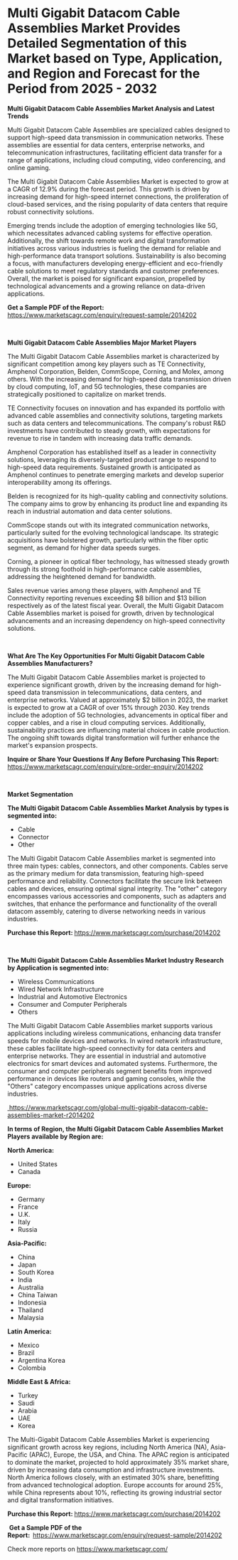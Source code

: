 <p><h1>Multi Gigabit Datacom Cable Assemblies Market Provides Detailed Segmentation of this Market based on Type, Application, and Region and Forecast for the Period from 2025 - 2032</h1></p><p><strong>Multi Gigabit Datacom Cable Assemblies Market Analysis and Latest Trends</strong></p>
<p><p>Multi Gigabit Datacom Cable Assemblies are specialized cables designed to support high-speed data transmission in communication networks. These assemblies are essential for data centers, enterprise networks, and telecommunication infrastructures, facilitating efficient data transfer for a range of applications, including cloud computing, video conferencing, and online gaming.</p><p>The Multi Gigabit Datacom Cable Assemblies Market is expected to grow at a CAGR of 12.9% during the forecast period. This growth is driven by increasing demand for high-speed internet connections, the proliferation of cloud-based services, and the rising popularity of data centers that require robust connectivity solutions. </p><p>Emerging trends include the adoption of emerging technologies like 5G, which necessitates advanced cabling systems for effective operation. Additionally, the shift towards remote work and digital transformation initiatives across various industries is fueling the demand for reliable and high-performance data transport solutions. Sustainability is also becoming a focus, with manufacturers developing energy-efficient and eco-friendly cable solutions to meet regulatory standards and customer preferences. Overall, the market is poised for significant expansion, propelled by technological advancements and a growing reliance on data-driven applications.</p></p>
<p><strong>Get a Sample PDF of the Report:&nbsp;</strong> <a href="https://www.marketscagr.com/enquiry/request-sample/2014202?utm_campaign=1895&utm_medium=2&utm_source=Github&utm_content=ia&utm_term=17012025&utm_id=multi-gigabit-datacom-cable-assemblies">https://www.marketscagr.com/enquiry/request-sample/2014202</a></p>
<p>&nbsp;</p>
<p><strong>Multi Gigabit Datacom Cable Assemblies Major Market Players</strong></p>
<p><p>The Multi Gigabit Datacom Cable Assemblies market is characterized by significant competition among key players such as TE Connectivity, Amphenol Corporation, Belden, CommScope, Corning, and Molex, among others. With the increasing demand for high-speed data transmission driven by cloud computing, IoT, and 5G technologies, these companies are strategically positioned to capitalize on market trends.</p><p>TE Connectivity focuses on innovation and has expanded its portfolio with advanced cable assemblies and connectivity solutions, targeting markets such as data centers and telecommunications. The company's robust R&D investments have contributed to steady growth, with expectations for revenue to rise in tandem with increasing data traffic demands.</p><p>Amphenol Corporation has established itself as a leader in connectivity solutions, leveraging its diversely-targeted product range to respond to high-speed data requirements. Sustained growth is anticipated as Amphenol continues to penetrate emerging markets and develop superior interoperability among its offerings.</p><p>Belden is recognized for its high-quality cabling and connectivity solutions. The company aims to grow by enhancing its product line and expanding its reach in industrial automation and data center solutions.</p><p>CommScope stands out with its integrated communication networks, particularly suited for the evolving technological landscape. Its strategic acquisitions have bolstered growth, particularly within the fiber optic segment, as demand for higher data speeds surges.</p><p>Corning, a pioneer in optical fiber technology, has witnessed steady growth through its strong foothold in high-performance cable assemblies, addressing the heightened demand for bandwidth.</p><p>Sales revenue varies among these players, with Amphenol and TE Connectivity reporting revenues exceeding $8 billion and $13 billion respectively as of the latest fiscal year. Overall, the Multi Gigabit Datacom Cable Assemblies market is poised for growth, driven by technological advancements and an increasing dependency on high-speed connectivity solutions.</p></p>
<p>&nbsp;</p>
<p><strong>What Are The Key Opportunities For Multi Gigabit Datacom Cable Assemblies Manufacturers?</strong></p>
<p><p>The Multi Gigabit Datacom Cable Assemblies market is projected to experience significant growth, driven by the increasing demand for high-speed data transmission in telecommunications, data centers, and enterprise networks. Valued at approximately $2 billion in 2023, the market is expected to grow at a CAGR of over 15% through 2030. Key trends include the adoption of 5G technologies, advancements in optical fiber and copper cables, and a rise in cloud computing services. Additionally, sustainability practices are influencing material choices in cable production. The ongoing shift towards digital transformation will further enhance the market's expansion prospects.</p></p>
<p><strong>Inquire or Share Your Questions If Any Before Purchasing This Report:</strong> <a href="https://www.marketscagr.com/enquiry/pre-order-enquiry/2014202?utm_campaign=1895&utm_medium=2&utm_source=Github&utm_content=ia&utm_term=17012025&utm_id=multi-gigabit-datacom-cable-assemblies">https://www.marketscagr.com/enquiry/pre-order-enquiry/2014202</a></p>
<p>&nbsp;</p>
<p><strong>Market Segmentation</strong></p>
<p><strong>The Multi Gigabit Datacom Cable Assemblies Market Analysis by types is segmented into:</strong></p>
<p><ul><li>Cable</li><li>Connector</li><li>Other</li></ul></p>
<p><p>The Multi Gigabit Datacom Cable Assemblies market is segmented into three main types: cables, connectors, and other components. Cables serve as the primary medium for data transmission, featuring high-speed performance and reliability. Connectors facilitate the secure link between cables and devices, ensuring optimal signal integrity. The "other" category encompasses various accessories and components, such as adapters and switches, that enhance the performance and functionality of the overall datacom assembly, catering to diverse networking needs in various industries.</p></p>
<p><strong>Purchase this Report:&nbsp;</strong><a href="https://www.marketscagr.com/purchase/2014202?utm_campaign=1895&utm_medium=2&utm_source=Github&utm_content=ia&utm_term=17012025&utm_id=multi-gigabit-datacom-cable-assemblies">https://www.marketscagr.com/purchase/2014202</a></p>
<p>&nbsp;</p>
<p><strong>The Multi Gigabit Datacom Cable Assemblies Market Industry Research by Application is segmented into:</strong></p>
<p><ul><li>Wireless Communications</li><li>Wired Network Infrastructure</li><li>Industrial and Automotive Electronics</li><li>Consumer and Computer Peripherals</li><li>Others</li></ul></p>
<p><p>The Multi Gigabit Datacom Cable Assemblies market supports various applications including wireless communications, enhancing data transfer speeds for mobile devices and networks. In wired network infrastructure, these cables facilitate high-speed connectivity for data centers and enterprise networks. They are essential in industrial and automotive electronics for smart devices and automated systems. Furthermore, the consumer and computer peripherals segment benefits from improved performance in devices like routers and gaming consoles, while the "Others" category encompasses unique applications across diverse industries.</p></p>
<p><a href="https://www.marketscagr.com/global-multi-gigabit-datacom-cable-assemblies-market-r2014202?utm_campaign=1895&utm_medium=2&utm_source=Github&utm_content=ia&utm_term=17012025&utm_id=multi-gigabit-datacom-cable-assemblies">&nbsp;https://www.marketscagr.com/global-multi-gigabit-datacom-cable-assemblies-market-r2014202</a></p>
<p><strong>In terms of Region, the Multi Gigabit Datacom Cable Assemblies Market Players available by Region are:</strong></p>
<p>
    <p> <strong> North America: </strong>
        <ul>
            <li>United States</li>
            <li>Canada</li>
        </ul>
        </p> 
    <p> <strong> Europe: </strong>
        <ul>
            <li>Germany</li>
            <li>France</li>
            <li>U.K.</li>
            <li>Italy</li>
            <li>Russia</li>
        </ul>
        </p> 
    <p> <strong> Asia-Pacific: </strong>
        <ul>
            <li>China</li>
            <li>Japan</li>
            <li>South Korea</li>
            <li>India</li>
            <li>Australia</li>
            <li>China Taiwan</li>
            <li>Indonesia</li>
            <li>Thailand</li>
            <li>Malaysia</li>
        </ul>
        </p> 
    <p> <strong> Latin America: </strong>
        <ul>
            <li>Mexico</li>
            <li>Brazil</li>
            <li>Argentina Korea</li>
            <li>Colombia</li>
        </ul>
        </p> 
    <p> <strong> Middle East & Africa: </strong>
        <ul>
            <li>Turkey</li>
            <li>Saudi</li>
            <li>Arabia</li>
            <li>UAE</li>
            <li>Korea</li>
        </ul>
    </p>
    </p>
<p><p>The Multi-Gigabit Datacom Cable Assemblies Market is experiencing significant growth across key regions, including North America (NA), Asia-Pacific (APAC), Europe, the USA, and China. The APAC region is anticipated to dominate the market, projected to hold approximately 35% market share, driven by increasing data consumption and infrastructure investments. North America follows closely, with an estimated 30% share, benefitting from advanced technological adoption. Europe accounts for around 25%, while China represents about 10%, reflecting its growing industrial sector and digital transformation initiatives.</p></p>
<p><strong>Purchase this Report: </strong><a href="https://www.marketscagr.com/purchase/2014202?utm_campaign=1895&utm_medium=2&utm_source=Github&utm_content=ia&utm_term=17012025&utm_id=multi-gigabit-datacom-cable-assemblies">https://www.marketscagr.com/purchase/2014202</a></p>
<p>&nbsp;<strong>Get a Sample PDF of the Report:&nbsp;&nbsp;</strong><a href="https://www.marketscagr.com/enquiry/request-sample/2014202?utm_campaign=1895&utm_medium=2&utm_source=Github&utm_content=ia&utm_term=17012025&utm_id=multi-gigabit-datacom-cable-assemblies">https://www.marketscagr.com/enquiry/request-sample/2014202</a></p>
<p><strong></strong></p>
<p>Check more reports on <a href="https://www.marketscagr.com/?utm_campaign=1895&utm_medium=2&utm_source=Github&utm_content=ia&utm_term=17012025&utm_id=multi-gigabit-datacom-cable-assemblies">https://www.marketscagr.com/</a></p>